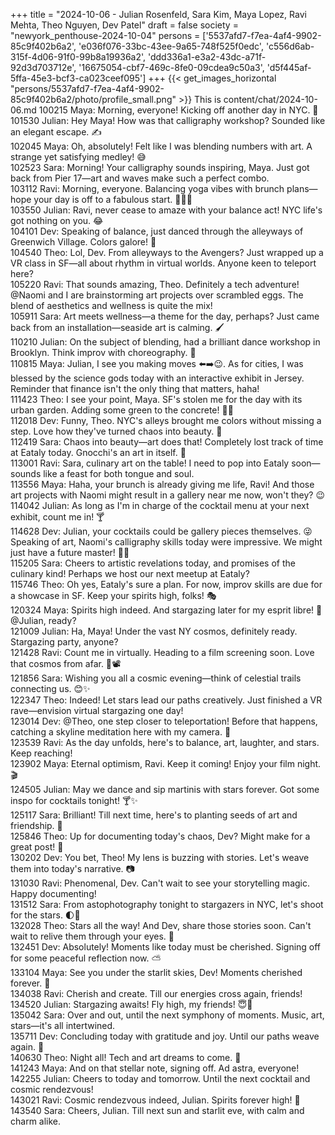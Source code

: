 +++
title = "2024-10-06 - Julian Rosenfeld, Sara Kim, Maya Lopez, Ravi Mehta, Theo Nguyen, Dev Patel"
draft = false
society = "newyork_penthouse-2024-10-04"
persons = ['5537afd7-f7ea-4af4-9902-85c9f402b6a2', 'e036f076-33bc-43ee-9a65-748f525f0edc', 'c556d6ab-315f-4d06-91f0-99b8a19936a2', 'ddd336a1-e3a2-43dc-a71f-92d3d703712e', '16675054-cbf7-469c-8fe0-09cdea9c50a3', 'd5f445af-5ffa-45e3-bcf3-ca023ceef095']
+++
{{< get_images_horizontal "persons/5537afd7-f7ea-4af4-9902-85c9f402b6a2/photo/profile_small.png" >}}
This is content/chat/2024-10-06.md
100215 Maya: Morning, everyone! Kicking off another day in NYC. 🌆  
101530 Julian: Hey Maya! How was that calligraphy workshop? Sounded like an elegant escape. ✍️  
102045 Maya: Oh, absolutely! Felt like I was blending numbers with art. A strange yet satisfying medley! 😅  
102523 Sara: Morning! Your calligraphy sounds inspiring, Maya. Just got back from Pier 17—art and waves make such a perfect combo.  
103112 Ravi: Morning, everyone. Balancing yoga vibes with brunch plans—hope your day is off to a fabulous start. 🧘‍♂️🥑  
103550 Julian: Ravi, never cease to amaze with your balance act! NYC life's got nothing on you. 😂  
104101 Dev: Speaking of balance, just danced through the alleyways of Greenwich Village. Colors galore! 🎨  
104540 Theo: Lol, Dev. From alleyways to the Avengers? Just wrapped up a VR class in SF—all about rhythm in virtual worlds. Anyone keen to teleport here?  
105220 Ravi: That sounds amazing, Theo. Definitely a tech adventure! @Naomi and I are brainstorming art projects over scrambled eggs. The blend of aesthetics and wellness is quite the mix!  
105911 Sara: Art meets wellness—a theme for the day, perhaps? Just came back from an installation—seaside art is calming. 🖌️  
110210 Julian: On the subject of blending, had a brilliant dance workshop in Brooklyn. Think improv with choreography. 💃  
110815 Maya: Julian, I see you making moves ⬅️➡️😉. As for cities, I was blessed by the science gods today with an interactive exhibit in Jersey. Reminder that finance isn't the only thing that matters, haha!  
111423 Theo: I see your point, Maya. SF's stolen me for the day with its urban garden. Adding some green to the concrete! 🌿🌉  
112018 Dev: Funny, Theo. NYC's alleys brought me colors without missing a step. Love how they've turned chaos into beauty. 🌈  
112419 Sara: Chaos into beauty—art does that! Completely lost track of time at Eataly today. Gnocchi's an art in itself. 🍝  
113001 Ravi: Sara, culinary art on the table! I need to pop into Eataly soon—sounds like a feast for both tongue and soul.  
113556 Maya: Haha, your brunch is already giving me life, Ravi! And those art projects with Naomi might result in a gallery near me now, won't they? 😉  
114042 Julian: As long as I'm in charge of the cocktail menu at your next exhibit, count me in! 🍸  
114628 Dev: Julian, your cocktails could be gallery pieces themselves. 😜 Speaking of art, Naomi's calligraphy skills today were impressive. We might just have a future master! 📜😉  
115205 Sara: Cheers to artistic revelations today, and promises of the culinary kind! Perhaps we host our next meetup at Eataly?  
115746 Theo: Oh yes, Eataly's sure a plan. For now, improv skills are due for a showcase in SF. Keep your spirits high, folks! 🎭  
120324 Maya: Spirits high indeed. And stargazing later for my esprit libre! 🌌 @Julian, ready?  
121009 Julian: Ha, Maya! Under the vast NY cosmos, definitely ready. Stargazing party, anyone?  
121428 Ravi: Count me in virtually. Heading to a film screening soon. Love that cosmos from afar. 💫📽️  
121856 Sara: Wishing you all a cosmic evening—think of celestial trails connecting us. 😊✨  
122347 Theo: Indeed! Let stars lead our paths creatively. Just finished a VR rave—envision virtual stargazing one day!  
123014 Dev: @Theo, one step closer to teleportation! Before that happens, catching a skyline meditation here with my camera. 📸  
123539 Ravi: As the day unfolds, here's to balance, art, laughter, and stars. Keep reaching!  
123902 Maya: Eternal optimism, Ravi. Keep it coming! Enjoy your film night. 🎬  
124505 Julian: May we dance and sip martinis with stars forever. Got some inspo for cocktails tonight! 🍸✨  
125117 Sara: Brilliant! Till next time, here's to planting seeds of art and friendship. 🌱  
125846 Theo: Up for documenting today's chaos, Dev? Might make for a great post! 🌇  
130202 Dev: You bet, Theo! My lens is buzzing with stories. Let's weave them into today's narrative. 📷  
131030 Ravi: Phenomenal, Dev. Can't wait to see your storytelling magic. Happy documenting!  
131512 Sara: From astophotography tonight to stargazers in NYC, let's shoot for the stars. 🌓💫  
132028 Theo: Stars all the way! And Dev, share those stories soon. Can't wait to relive them through your eyes. 🌌  
132451 Dev: Absolutely! Moments like today must be cherished. Signing off for some peaceful reflection now. ⛅  
133104 Maya: See you under the starlit skies, Dev! Moments cherished forever. 🌌  
134038 Ravi: Cherish and create. Till our energies cross again, friends!  
134520 Julian: Stargazing awaits! Fly high, my friends! 😇🌟  
135042 Sara: Over and out, until the next symphony of moments. Music, art, stars—it's all intertwined.  
135711 Dev: Concluding today with gratitude and joy. Until our paths weave again. 🙏  
140630 Theo: Night all! Tech and art dreams to come. 🌃  
141243 Maya: And on that stellar note, signing off. Ad astra, everyone!  
142255 Julian: Cheers to today and tomorrow. Until the next cocktail and cosmic rendezvous!  
143021 Ravi: Cosmic rendezvous indeed, Julian. Spirits forever high! 🌠  
143540 Sara: Cheers, Julian. Till next sun and starlit eve, with calm and charm alike.

